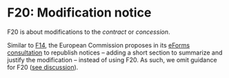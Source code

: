 # F20: Modification notice

F20 is about modifications to the *contract* or *concession*.

Similar to [F14](../F14), the European Commission proposes in its [eForms consultation](https://github.com/eForms/eForms) to republish notices – adding a short section to summarize and justify the modification – instead of using F20. As such, we omit guidance for F20 ([see discussion](https://github.com/eForms/eForms/issues/45)).
